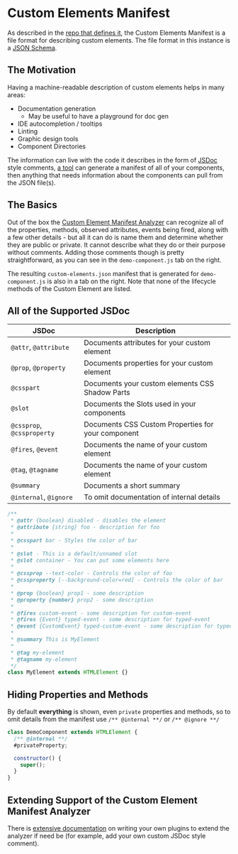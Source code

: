 # Custom Elements Manifest

As described in the [repo that defines it](https://github.com/webcomponents/custom-elements-manifest), the Custom Elements Manifest is a file format for describing custom elements. The file format in this instance is a [JSON Schema](https://json-schema.org/).

## The Motivation

Having a machine-readable description of custom elements helps in many areas:

- Documentation generation
  - May be useful to have a playground for doc gen
- IDE autocompletion / tooltips
- Linting
- Graphic design tools
- Component Directories

The information can live with the code it describes in the form of [JSDoc](https://jsdoc.app/) style comments, [a tool](https://custom-elements-manifest.open-wc.org/analyzer/getting-started/) can generate a manifest of all of your components, then anything that needs information about the components can pull from the JSON file(s).

## The Basics

Out of the box the [Custom Element Manifest Analyzer](https://custom-elements-manifest.open-wc.org/analyzer/getting-started/) can recognize all of the properties, methods, observed attributes, events being fired, along with a few other details - but all it can do is name them and determine whether they are public or private. It cannot describe what they do or their purpose without comments. Adding those comments though is pretty straightforward, as you can see in the `demo-component.js` tab on the right.

The resulting `custom-elements.json` manifest that is generated for `demo-component.js` is also in a tab on the right. Note that none of the lifecycle methods of the Custom Element are listed.

## All of the Supported JSDoc

| JSDoc | Description |
|---|---|
| `@attr`, `@attribute` | Documents attributes for your custom element |
| `@prop`, `@property` | Documents properties for your custom element |
| `@csspart` | Documents your custom elements CSS Shadow Parts |
| `@slot` | Documents the Slots used in your components |
| `@cssprop`, `@cssproperty` | Documents CSS Custom Properties for your component |
| `@fires`, `@event` | Documents the name of your custom element |
| `@tag`, `@tagname` | Documents the name of your custom element |
| `@summary` | Documents a short summary |
| `@internal`, `@ignore` | To omit documentation of internal details |

```js
/**
 * @attr {boolean} disabled - disables the element
 * @attribute {string} foo - description for foo
 *
 * @csspart bar - Styles the color of bar
 *
 * @slot - This is a default/unnamed slot
 * @slot container - You can put some elements here
 *
 * @cssprop --text-color - Controls the color of foo
 * @cssproperty [--background-color=red] - Controls the color of bar
 *
 * @prop {boolean} prop1 - some description
 * @property {number} prop2 - some description
 *
 * @fires custom-event - some description for custom-event
 * @fires {Event} typed-event - some description for typed-event
 * @event {CustomEvent} typed-custom-event - some description for typed-custom-event
 *
 * @summary This is MyElement
 *
 * @tag my-element
 * @tagname my-element
 */
class MyElement extends HTMLElement {}
```

## Hiding Properties and Methods

By default **everything** is shown, even `private` properties and methods, so to omit details from the manifest use
`/** @internal **/` or `/** @ignore **/`

```js
class DemoComponent extends HTMLElement {
  /** @internal **/
  #privateProperty;

  constructor() {
    super();
  }
}
```

## Extending Support of the Custom Element Manifest Analyzer

There is [extensive documentation](https://custom-elements-manifest.open-wc.org/analyzer/plugins/intro/) on writing your own
plugins to extend the analyzer if need be (for example, add your own custom JSDoc style comment).
